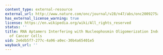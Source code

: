 ```yaml
---
content_type: external-resource
external_url: http://www.nature.com/onc/journal/v28/n47/abs/onc2009275a.html
has_external_license_warning: true
license: https://en.wikipedia.org/wiki/All_rights_reserved
status: ''
title: RNA Aptamers Interfering with Nucleophosmin Oligomerization Induce Apoptosis
  of Cancer Cells
uid: 2e6db5f7-277c-4a96-a0ec-30b4a65401e5
wayback_url: ''
---
```

